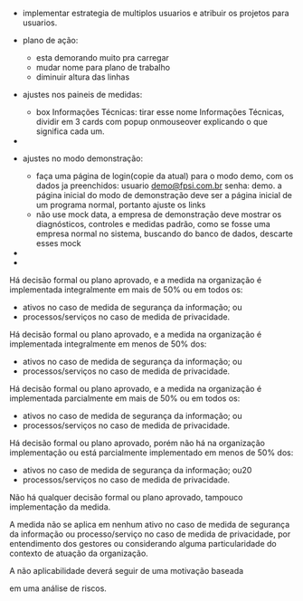 - implementar estrategia de multiplos usuarios e atribuir os projetos para usuarios.
- plano de ação: 
    - esta demorando muito pra carregar
    - mudar nome para plano de trabalho
    - diminuir altura das linhas

- ajustes nos paineis de medidas:
    -  box Informações Técnicas: tirar esse nome Informações Técnicas, dividir em 3 cards com popup onmouseover explicando o que significa cada um.

- 
- ajustes no modo demonstração:
    - faça uma página de login(copie da atual) para o modo demo, com os dados ja preenchidos: usuario [demo@fpsi.com.br](mailto:demo@fpsi.com.br) senha: demo. a página inicial do modo de demonstração deve ser a página inicial de um programa normal, portanto ajuste os links
    - não use mock data, a empresa de demonstração deve mostrar os diagnósticos, controles e medidas padrão, como se fosse uma empresa normal no sistema, buscando do banco de dados, descarte esses mock
- 
- 


Há decisão formal ou plano aprovado, e a medida na organização é implementada integralmente em mais de 50% ou em todos os: 
- ativos no caso de medida de segurança da informação; ou 
- processos/serviços no caso de medida de privacidade.


Há decisão formal ou plano aprovado, e a medida na organização é implementada integralmente em menos de 50% dos:
- ativos no caso de medida de segurança da informação; ou
- processos/serviços no caso de medida de privacidade.

Há decisão formal ou plano aprovado, e a medida na organização é implementada parcialmente em mais de 50% ou em todos os:
- ativos no caso de medida de segurança da informação; ou
- processos/serviços no caso de medida de privacidade.

Há decisão formal ou plano aprovado, porém não há na organização implementação ou está parcialmente implementado em menos de 50% dos:
- ativos no caso de medida de segurança da informação; ou20
- processos/serviços no caso de medida de privacidade.

Não há qualquer decisão formal ou plano aprovado, tampouco implementação da medida.

A medida não se aplica em nenhum ativo no caso de medida de segurança da informação ou processo/serviço no caso de medida de privacidade, por entendimento dos gestores ou considerando alguma particularidade do contexto de atuação da organização.

A não aplicabilidade deverá seguir de uma motivação baseada

em uma análise de riscos.